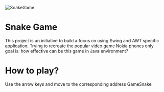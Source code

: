 
![SnakeGame](https://cloud.githubusercontent.com/assets/20020612/22184700/80762354-e0a5-11e6-8ba7-bbca4d46c0ec.png)

# Snake Game
This project is an initiative to build a focus on using Swing and AWT specific application. Trying to recreate the popular video game Nokia phones only goal is: how effective can be this game in Java environment?

# How to play?
Use the arrow keys and move to the corresponding address
 GameSnake
